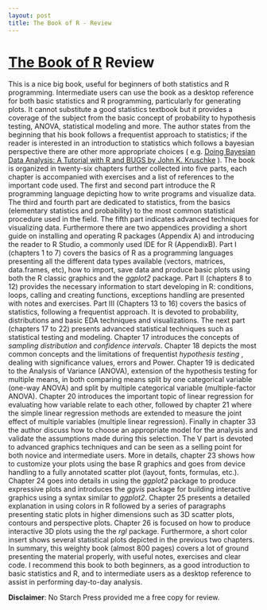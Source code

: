 ```yaml
---
layout: post
title: The Book of R - Review
---
```



# [The Book of R](https://www.nostarch.com/bookofr) Review

This is a nice big book, useful for beginners of both statistics and R programming. Intermediate users can use the book as a desktop reference for both basic statistics  and R programming, particularly for generating plots. It cannot substitute a good statistics textbook but it provides a coverage of the subject from the basic concept of probability to hypothesis testing, ANOVA, statistical modeling and more. The author states from the beginning that his book follows a frequentist approach to statistics; if the reader is interested in an introduction to statistics which follows a bayesian perspective there are other more appropriate choices ( e.g. [Doing Bayesian Data Analysis: A Tutorial with R and BUGS by John K. Kruschke](https://sites.google.com/site/doingbayesiandataanalysis/) ).
The book is organized in twenty-six chapters further collected into five parts, each chapter is accompanied with exercises and a list of references to the important code used. The first and second part introduce the R programming language depicting how to write programs and visualize data. The third and fourth part are dedicated to statistics, from the basics (elementary statistics and probability) to the most common statistical procedure used in the field. The fifth part indicates advanced techniques for visualizing data. Furthermore there are two appendices providing a short guide on installing and operating R packages (Appendix A) and introducing the reader to R Studio, a commonly used IDE for R (AppendixB).
Part I (chapters 1 to 7) covers the basics of R as a programming languages presenting all the different data types available (vectors, matrices, data.frames, etc), how to import, save data and produce basic plots using both the R classic graphics and the _ggplot2_ package.
Part II (chapters 8 to 12) provides the necessary information to start developing in R: conditions, loops, calling and creating functions, exceptions handling are presented with notes and exercises.
Part III (Chapters 13 to 16) covers the basics of statistics, following a frequentist approach. It is devoted to probability, distributions and basic EDA techniques and visualizations.
The next part (chapters 17 to 22) presents advanced statistical techniques such as statistical testing and modeling.
Chapter 17 introduces the concepts of _sampling distribution_ and _confidence intervals_. Chapter 18 depicts the most common concepts and the limitations of frequentist _hypothesis testing_ , dealing with significance values, errors and Power. Chapter 19 is dedicated to the Analysis of Variance (ANOVA), extension of the hypothesis testing for multiple means, in both comparing means split by one categorical variable (one-way ANOVA) and split by multiple categorical variable (multiple-factor ANOVA).
Chapter 20 introduces the important topic of linear regression for evaluating how variable relate to each other, followed by chapter 21 where the simple linear regression methods are extended to measure the joint effect of multiple variables (multiple linear regression). Finally in chapter 33 the author discuss how to choose an appropriate model for the analysis and validate the assumptions made during this selection.
The V part is devoted to advanced graphics techniques and can be seen as a selling point for both novice and intermediate users. More in details, chapter 23 shows how to customize your plots using the base R graphics and goes from device handling to a fully annotated scatter plot (layout, fonts, formulas, etc.). Chapter 24 goes into details in using the _ggplot2_ package to produce expressive plots and introduces the _ggvis_ package for building interactive graphics using a syntax similar to _ggplot2_. Chapter 25 presents a detailed explanation in using colors in R followed by a series of paragraphs presenting static plots in higher dimensions such as 3D scatter plots, contours and perspective plots. Chapter 26 is focused on how to produce interactive 3D plots using the the _rgl_ package. Furthermore, a short color insert shows several statistical plots depicted in the previous two chapters.
In summary, this weighty book (almost 800 pages) covers a lot of ground presenting the material properly, with useful notes, exercises  and clear code. I recommend this book to both beginners, as a good introduction to basic statistics and R, and to intermediate users as a desktop reference to assist in performing day-to-day analysis.


__Disclaimer__: No Starch Press provided me a free copy for review.